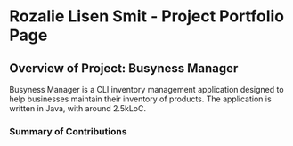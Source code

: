 <!-- @@author rozaliesmit -->
# Rozalie Lisen Smit - Project Portfolio Page

## Overview of Project: Busyness Manager
Busyness Manager is a CLI inventory management application designed to help businesses maintain their inventory
of products. The application is written in Java, with around 2.5kLoC.

### Summary of Contributions
